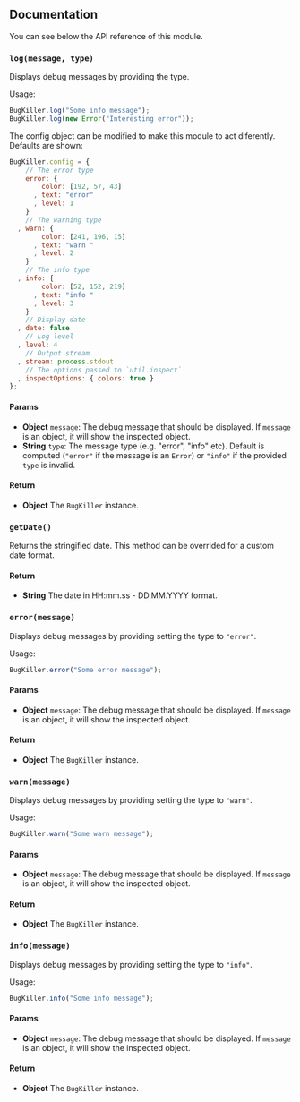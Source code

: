 ## Documentation

You can see below the API reference of this module.

### `log(message, type)`
Displays debug messages by providing the type.

Usage:

```js
BugKiller.log("Some info message");
BugKiller.log(new Error("Interesting error"));
```

The config object can be modified to make this module to act diferently.
Defaults are shown:

```js
BugKiller.config = {
    // The error type
    error: {
        color: [192, 57, 43]
      , text: "error"
      , level: 1
    }
    // The warning type
  , warn: {
        color: [241, 196, 15]
      , text: "warn "
      , level: 2
    }
    // The info type
  , info: {
        color: [52, 152, 219]
      , text: "info "
      , level: 3
    }
    // Display date
  , date: false
    // Log level
  , level: 4
    // Output stream
  , stream: process.stdout
    // The options passed to `util.inspect`
  , inspectOptions: { colors: true }
};
````
#### Params
- **Object** `message`: The debug message that should be displayed. If `message` is an object, it will show the inspected object.
- **String** `type`: The message type (e.g. "error", "info" etc). Default is computed (`"error"` if the message is an `Error`) or `"info"` if the provided
`type` is invalid.

#### Return
- **Object** The `BugKiller` instance.

### `getDate()`
Returns the stringified date. This method can be overrided for a custom date format.

#### Return
- **String** The date in HH:mm.ss - DD.MM.YYYY format.

### `error(message)`
Displays debug messages by providing setting the type to `"error"`.

Usage:

```js
BugKiller.error("Some error message");
```
#### Params
- **Object** `message`: The debug message that should be displayed. If `message` is an object, it will show the inspected object.

#### Return
- **Object** The `BugKiller` instance.

### `warn(message)`
Displays debug messages by providing setting the type to `"warn"`.

Usage:

```js
BugKiller.warn("Some warn message");
```
#### Params
- **Object** `message`: The debug message that should be displayed. If `message` is an object, it will show the inspected object.

#### Return
- **Object** The `BugKiller` instance.

### `info(message)`
Displays debug messages by providing setting the type to `"info"`.

Usage:

```js
BugKiller.info("Some info message");
```
#### Params
- **Object** `message`: The debug message that should be displayed. If `message` is an object, it will show the inspected object.

#### Return
- **Object** The `BugKiller` instance.

